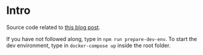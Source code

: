 # Intro

Source code related to [this blog post](https://arnaudcortisse.com/blog/trying-out-nestjs-part-1/).

If you have not followed along, type in `npm run prepare-dev-env`.
To start the dev environment, type in `docker-compose up` inside the root folder.
